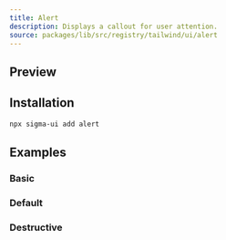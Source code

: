 ```yaml
---
title: Alert
description: Displays a callout for user attention.
source: packages/lib/src/registry/tailwind/ui/alert
---
```


## Preview

<ComponentPreview name="Alert"  />

## Installation

```bash
npx sigma-ui add alert
```

## Examples

### Basic

<ComponentPreview name="AlertBasic"  />

### Default

<ComponentPreview name="Alert"  />

### Destructive

<ComponentPreview name="AlertDestructive"  />
